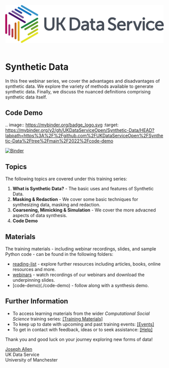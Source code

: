 ![UKDS Logo](./images/Logo.png)<br>
<br>
# Synthetic Data

In this free webinar series, we cover the advantages and disadvantages of synthetic data. We explore the variety of methods available to generate synthetic data. Finally, we discuss the nuanced definitions comprising synthetic data itself. 

## Code Demo
.. image:: https://mybinder.org/badge_logo.svg
 :target: https://mybinder.org/v2/gh/UKDataServiceOpen/Synthetic-Data/HEAD?labpath=https%3A%2F%2Fgithub.com%2FUKDataServiceOpen%2FSynthetic-Data%2Ftree%2Fmain%2F2022%2Fcode-demo
 
[![Binder](https://mybinder.org/badge_logo.svg)](https://mybinder.org/v2/gh/UKDataServiceOpen/Synthetic-Data/HEAD?labpath=https%3A%2F%2Fgithub.com%2FUKDataServiceOpen%2FSynthetic-Data%2Ftree%2Fmain%2F2022%2Fcode-demo)

## Topics
The following topics are covered under this training series:
1. **What is Synthetic Data?** - The basic uses and features of Synthetic Data.
2. **Masking & Redaction** - We cover some basic techniques for synthesizing data, masking and redaction. 
3. **Coarsening, Mimicking & Simulation** - We cover the more advacned aspects of data synthesis.
4. **Code Demo**

## Materials

The training materials - including webinar recordings, slides, and sample Python code - can be found in the following folders:
* [reading-list](./reading-list) - explore further resources including articles, books, online resources and more.
* [webinars](./webinars) - watch recordings of our webinars and download the underpinning slides.
* [code-demo)(./code-demo) - follow along with a synthesis demo.

## Further Information

* To access learning materials from the wider *Computational Social Science* training series: <a href="https://github.com/UKDataServiceOpen/computational-social-science" target=_blank>[Training Materials]</a>
* To keep up to date with upcoming and past training events: <a href="https://ukdataservice.ac.uk/news-and-events/events" target=_blank>[Events]</a>
* To get in contact with feedback, ideas or to seek assistance: <a href="https://ukdataservice.ac.uk/help.aspx" target=_blank>[Help]</a>

Thank you and good luck on your journey exploring new forms of data! <br>

<a href="https://twitter.com/JosephAllen1234" target=_blank>Joseph Allen</a>
<br />
UK Data Service  <br />
University of Manchester <br />
